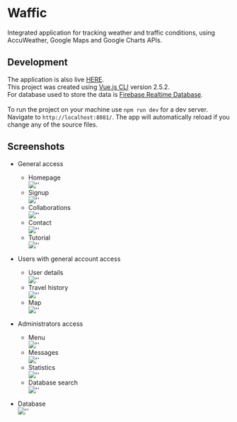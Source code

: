 # Waffic

Integrated application for tracking weather and traffic conditions, using AccuWeather, Google Maps and Google Charts APIs.

## Development

The application is also live [HERE](https://universityraking.web.app/).<br>
This project was created using [Vue.js CLI](https://vuejs.org/) version 2.5.2.<br>
For database used to store the data is [Firebase Realtime Database](https://firebase.google.com/docs/database).<br>
<br>
To run the project on your machine use `npm run dev` for a dev server. Navigate to `http://localhost:8081/`. The app will automatically reload if you change any of the source files.


## Screenshots
* General access
    * Homepage<br>
    ![''](./src/assets/Presentation/homepage.jpg)
    * Signup<br>
    ![''](./src/assets/Presentation/signup.jpg)
    * Collaborations<br>
    ![''](./src/assets/Presentation/collaborations.jpg)
    * Contact<br>
    ![''](./src/assets/Presentation/contact.jpg)
    * Tutorial<br>
    ![''](./src/assets/Presentation/tutorial.jpg)
* Users with general account access
    * User details<br>
    ![''](./src/assets/Presentation/user-profile.jpg)
    * Travel history<br>
    ![''](./src/assets/Presentation/travel-history.jpg)
    * Map<br>
    ![''](./src/assets/Presentation/map.jpg)
* Administrators access
    * Menu <br>
    ![''](./src/assets/Presentation/admin-account.jpg)
    * Messages <br>
    ![''](./src/assets/Presentation/messages.jpg)
    * Statistics <br>
    ![''](./src/assets/Presentation/statistics.png)
    * Database search <br>
    ![''](./src/assets/Presentation/search.png)

* Database <br>
![''](./src/assets/Presentation/database.jpg)